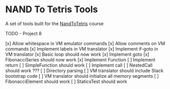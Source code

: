# NAND To Tetris Tools

A set of tools built for the [NandToTetris](https://www.nand2tetris.org/) course

TODO - Project 8

[x] Allow whitespace in VM emulator commands
[x] Allow comments on VM commands
[x] Implement labels in VM translator
[x] Implement if-goto in VM translator
[x] Basic loop should now work
[x] Implement goto
[x] FibonacciSeries should now work
[x] Implement Function
[ ] Implement return
[ ] SimpleFunction should work
[ ] Implement call
[ ] NestedCall should work ???
[ ] Directory parsing
[ ] VM translator should include Stack bootstrap code
[ ] VM translator should initialize all memory segments
[ ] FibonacciElement should work
[ ] StaticsTest should work
